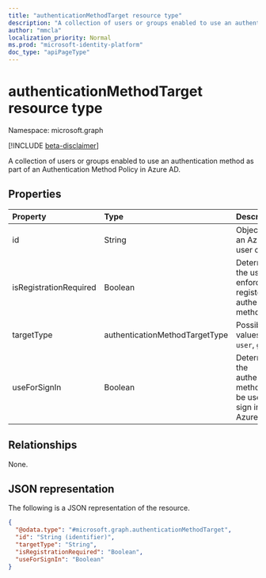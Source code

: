 ```yaml
---
title: "authenticationMethodTarget resource type"
description: "A collection of users or groups enabled to use an authentication method as part of an authentication method policy."
author: "mmcla"
localization_priority: Normal
ms.prod: "microsoft-identity-platform"
doc_type: "apiPageType"
---
```


# authenticationMethodTarget resource type

Namespace: microsoft.graph

[!INCLUDE [beta-disclaimer](../../includes/beta-disclaimer.md)]

A collection of users or groups enabled to use an authentication method as part of an Authentication Method Policy in Azure AD.


## Properties
|Property|Type|Description|
|:---|:---|:---|
|id|String|Object Id of an Azure AD user or group.|
|isRegistrationRequired|Boolean|Determines if the user is enforced to register the authentication method.|
|targetType|authenticationMethodTargetType|Possible values are: `user`, `group`.|
|useForSignIn|Boolean|Determines if the authentication method can be used to sign in to Azure AD.|

## Relationships
None.

## JSON representation
The following is a JSON representation of the resource.
<!-- {
  "blockType": "resource",
  "keyProperty": "id",
  "@odata.type": "microsoft.graph.authenticationMethodTarget",
  "baseType": "microsoft.graph.entity",
  "openType": false
}
-->
``` json
{
  "@odata.type": "#microsoft.graph.authenticationMethodTarget",
  "id": "String (identifier)",
  "targetType": "String",
  "isRegistrationRequired": "Boolean",
  "useForSignIn": "Boolean"
}
```
